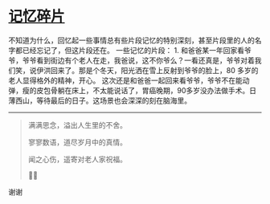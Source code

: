 # [记忆碎片](https://github.com/yihong0618/gitblog/issues/280)

不知道为什么，回忆起一些事情总有些片段记忆的特别深刻，甚至片段里的人的名字都已经忘记了，但这片段还在。
一些记忆的片段：
1. 
和爸爸某一年回家看爷爷，爷爷看到街边有个老人在走，我爸说，这不你爷么？一看还真是，爷爷对着我们笑，说伊洪回来了。那是个冬天，阳光洒在雪上反射到爷爷的脸上，80 多岁的老人显得格外的精神，开心。
这次还是和爸爸一起回来看爷爷，爷爷不在能动弹，瘦的皮包骨躺在床上，不太能说话了，胃癌晚期，90多岁没办法做手术。日薄西山，等待最后的日子。这场景也会深深的刻在脑海里。

---

> 满满思念，溢出人生里的不舍。
> 
> 寥寥数语，道尽岁月中的真情。
> 
> 闻之心伤，遥寄对老人家祝福。
> 
> 🙏🏻

谢谢